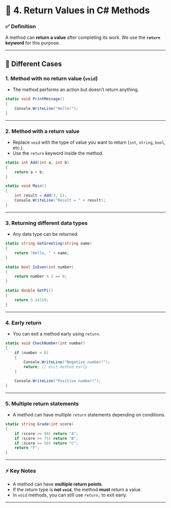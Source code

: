 # 📌 4. Return Values in C# Methods

### ✅ Definition

A method can **return a value** after completing its work.
We use the **`return` keyword** for this purpose.

---

## 📌 Different Cases

### 1. **Method with no return value (`void`)**

* The method performs an action but doesn’t return anything.

```csharp
static void PrintMessage()
{
    Console.WriteLine("Hello!");
}
```

---

### 2. **Method with a return value**

* Replace `void` with the type of value you want to return (`int`, `string`, `bool`, etc.).
* Use the `return` keyword inside the method.

```csharp
static int Add(int a, int b)
{
    return a + b;
}

static void Main()
{
    int result = Add(3, 5);
    Console.WriteLine("Result = " + result);
}
```

---

### 3. **Returning different data types**

* Any data type can be returned.

```csharp
static string GetGreeting(string name)
{
    return "Hello, " + name;
}

static bool IsEven(int number)
{
    return number % 2 == 0;
}

static double GetPi()
{
    return 3.14159;
}
```

---

### 4. **Early return**

* You can exit a method early using `return`.

```csharp
static void CheckNumber(int number)
{
    if (number < 0)
    {
        Console.WriteLine("Negative number!");
        return; // exit method early
    }

    Console.WriteLine("Positive number!");
}
```

---

### 5. **Multiple return statements**

* A method can have multiple `return` statements depending on conditions.

```csharp
static string Grade(int score)
{
    if (score >= 90) return "A";
    if (score >= 75) return "B";
    if (score >= 50) return "C";
    return "F";
}
```

---

### ⚡ Key Notes

* A method can have **multiple return points**.
* If the return type is **not `void`**, the method **must** return a value.
* In `void` methods, you can still use `return;` to exit early.

---
